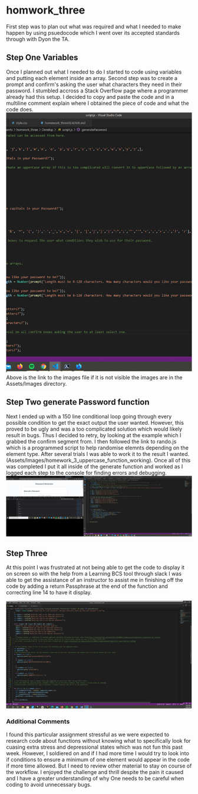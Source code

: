 # homwork_three
First step was to plan out what was required and what I needed to make happen by using psuedocode which I went  over its accepted standards through with Dyon the TA.
## Step One Variables
Once I planned out what I needed to do I started to code using variables and putting each element inside an array.
Second step was to create a prompt and confirm's asking the user what characters they need in their password.  I stumbled accross a Stack Overflow page where a programmer already had this setup.  I decided to copy and paste the code and in a multiline comment explain where I obtained the piece of code and what the code does.  
![Alt text](https://github.com/xenonth/homwork_three/blob/master/Assets/images/homework_3_part_1.png?raw=true "Part 1")
Above is the link to the images file if it is not visible the images are in the  Assets/Images directory.

## Step Two generate Password function
Next I ended up with a 150 line conditional loop going through every possible condition to get the exact output the user wanted.  However, this proved to be ugly and was a too complicated solution which would likely result in bugs.  Thus I decided to retry, by looking at the example which I grabbed the confirm segment from.  I then followed the link to rando.js which is a programmed script to help randomise elemnts depending on the element type.  After several trials I was able to work it to the result I wanted.
(Assets/Images/homework_3_uppercase_function_working).
Once all of this was completed I put it all inside of the generate function and worked as I logged each step to the console for finding errors and debugging.
![Alt text](https://github.com/xenonth/homwork_three/blob/master/Assets/images/homework_3_uppercase_function_working.png?raw=true "2nd phase")

## Step Three
At this point I was frustrated at not being able to get the code to display it on screen so with the help from a Learning BCS tool through slack I was able to get the assistance of an instructor to assist me in finishing off the code by adding a return Passphrase at the end of the function and correcting line 14 to have it display.  

![Alt text](https://github.com/xenonth/homwork_three/blob/master/Assets/images/homework_3_final_copy.png?raw=true "final copy")

### Additional Comments
I found this particular assignment stressful as we were expected to research code about functions without knowing what to specifically look for cuasing extra stress and depressional states which was not fun this past week.  However, I soldiered on and if I had more time I would try to look into if conditions to ensure a minimum of one element would appear in the code if more time allowed.  But I need to review other material to stay on course of the workflow.  I enjoyed the challenge and thrill despite the pain it caused and I have a greater understanding of why One needs to be careful when coding to avoid unnecessary bugs.

